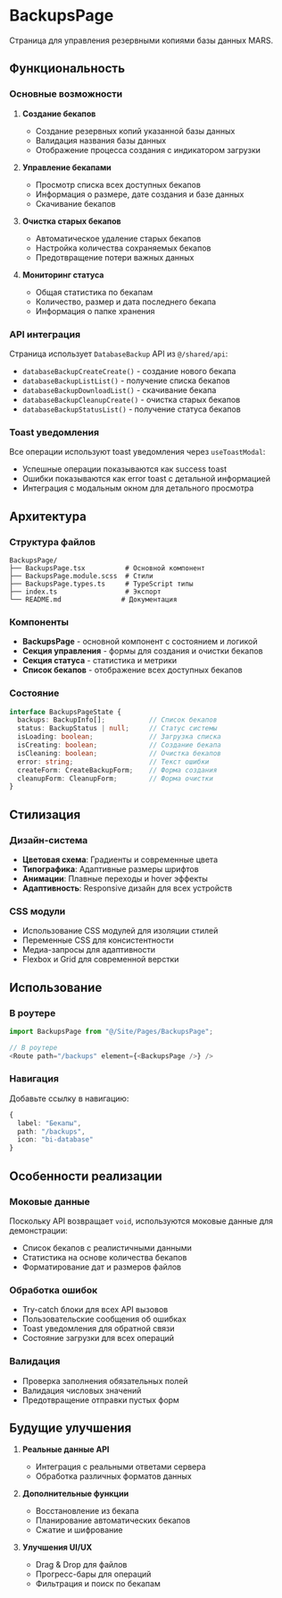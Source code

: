 # BackupsPage

Страница для управления резервными копиями базы данных MARS.

## Функциональность

### Основные возможности

1. **Создание бекапов**
   - Создание резервных копий указанной базы данных
   - Валидация названия базы данных
   - Отображение процесса создания с индикатором загрузки

2. **Управление бекапами**
   - Просмотр списка всех доступных бекапов
   - Информация о размере, дате создания и базе данных
   - Скачивание бекапов

3. **Очистка старых бекапов**
   - Автоматическое удаление старых бекапов
   - Настройка количества сохраняемых бекапов
   - Предотвращение потери важных данных

4. **Мониторинг статуса**
   - Общая статистика по бекапам
   - Количество, размер и дата последнего бекапа
   - Информация о папке хранения

### API интеграция

Страница использует `DatabaseBackup` API из `@/shared/api`:

- `databaseBackupCreateCreate()` - создание нового бекапа
- `databaseBackupListList()` - получение списка бекапов
- `databaseBackupDownloadList()` - скачивание бекапа
- `databaseBackupCleanupCreate()` - очистка старых бекапов
- `databaseBackupStatusList()` - получение статуса бекапов

### Toast уведомления

Все операции используют toast уведомления через `useToastModal`:

- Успешные операции показываются как success toast
- Ошибки показываются как error toast с детальной информацией
- Интеграция с модальным окном для детального просмотра

## Архитектура

### Структура файлов

```text
BackupsPage/
├── BackupsPage.tsx          # Основной компонент
├── BackupsPage.module.scss  # Стили
├── BackupsPage.types.ts     # TypeScript типы
├── index.ts                 # Экспорт
└── README.md               # Документация
```

### Компоненты

- **BackupsPage** - основной компонент с состоянием и логикой
- **Секция управления** - формы для создания и очистки бекапов
- **Секция статуса** - статистика и метрики
- **Список бекапов** - отображение всех доступных бекапов

### Состояние

```typescript
interface BackupsPageState {
  backups: BackupInfo[];           // Список бекапов
  status: BackupStatus | null;     // Статус системы
  isLoading: boolean;              // Загрузка списка
  isCreating: boolean;             // Создание бекапа
  isCleaning: boolean;             // Очистка бекапов
  error: string;                   // Текст ошибки
  createForm: CreateBackupForm;    // Форма создания
  cleanupForm: CleanupForm;        // Форма очистки
}
```

## Стилизация

### Дизайн-система

- **Цветовая схема**: Градиенты и современные цвета
- **Типографика**: Адаптивные размеры шрифтов
- **Анимации**: Плавные переходы и hover эффекты
- **Адаптивность**: Responsive дизайн для всех устройств

### CSS модули

- Использование CSS модулей для изоляции стилей
- Переменные CSS для консистентности
- Медиа-запросы для адаптивности
- Flexbox и Grid для современной верстки

## Использование

### В роутере

```typescript
import BackupsPage from "@/Site/Pages/BackupsPage";

// В роутере
<Route path="/backups" element={<BackupsPage />} />
```

### Навигация

Добавьте ссылку в навигацию:

```typescript
{
  label: "Бекапы",
  path: "/backups",
  icon: "bi-database"
}
```

## Особенности реализации

### Моковые данные

Поскольку API возвращает `void`, используются моковые данные для демонстрации:

- Список бекапов с реалистичными данными
- Статистика на основе количества бекапов
- Форматирование дат и размеров файлов

### Обработка ошибок

- Try-catch блоки для всех API вызовов
- Пользовательские сообщения об ошибках
- Toast уведомления для обратной связи
- Состояние загрузки для всех операций

### Валидация

- Проверка заполнения обязательных полей
- Валидация числовых значений
- Предотвращение отправки пустых форм

## Будущие улучшения

1. **Реальные данные API**
   - Интеграция с реальными ответами сервера
   - Обработка различных форматов данных

2. **Дополнительные функции**
   - Восстановление из бекапа
   - Планирование автоматических бекапов
   - Сжатие и шифрование

3. **Улучшения UI/UX**
   - Drag & Drop для файлов
   - Прогресс-бары для операций
   - Фильтрация и поиск по бекапам
